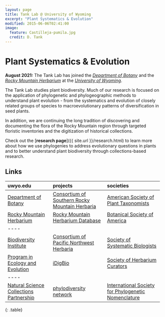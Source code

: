 ```yaml
---
layout: page
title: Tank Lab @ University of Wyoming
excerpt: "Plant Systematics & Evolution"
modified: 2015-06-06T02:41:00
image:
  feature: Castilleja-pumila.jpg
  credit: D. Tank
---
```

# Plant Systematics & Evolution

**August 2021:** The Tank Lab has joined the [*Department of Botany*](http://www.uwyo.edu/botany/) and the [*Rocky Mountain Herbarium*](https://www.rockymountainherbarium.org) at the [*University of Wyoming*](http://www.uwyo.edu).

The Tank Lab studies plant biodiversity. Much of our research is focused on the application of phylogenetic and phylogeographic methods to understand plant evolution - from the systematics and evolution of closely related groups of species to macroevolutionary patterns of diversification in seed plants.

In addition, we are continuing the long tradition of discovering and documenting the flora of the Rocky Mountain region through targeted floristic inventories and the digitization of historical collections.
 
Check out the [**research page**]({{ site.url }}/research.html) to learn more about how we use phylogenies to address evolutionary questions in plants and to better understand plant biodiversity through collections-based research.

## Links

| uwyo.edu | projects | societies |
|:--------|:-------|:--------|
| [Department of Botany](http://www.uwyo.edu/botany/)   | [Consortium of Southern Rocky Mountain Herbaria](https://www.soroherbaria.org/)   | [American Society of Plant Taxonomists](http://www.aspt.net/)   |
| [Rocky Mountain Herbarium](https://www.rockymountainherbarium.org)   | [Rocky Mountain Herbarium Database](http://rmh.uwyo.edu/data/search.php)   | [Botanical Society of America](http://www.botany.org/)   |
|----
| [Biodiversity Institute](http://www.wyomingbiodiversity.org)   | [Consortium of Pacific Northwest Herbaria](https://www.pnwherbaria.org)   | [Society of Systematic Biologists](http://systbiol.org/)   |
| [Program in Ecology and Evolution](http://www.uwyo.edu/pie/)   | [iDigBio](https://www.idigbio.org)   | [Society of Herbarium Curators](http://www.herbariumcurators.org/)   |
|----
| [Natural Science Collections Partnership](http://www.naturalhistorycollections.org/index.php)   | [phylodiversity network](http://phylodiversity.net/)   | [International Society for Phylogenetic Nomenclature](http://phylonames.org/)   |
{: .table}

[^1]: Example: *domain.com/category-name/post-title*
